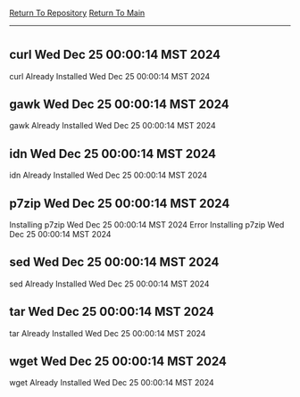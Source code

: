 [Return To Repository](https://github.com/DigitalWarrior/piholeparser/)
[Return To Main](https://github.com/DigitalWarrior/piholeparser/blob/master/RecentRunLogs/Mainlog.md)
____________________________________
# 
## curl Wed Dec 25 00:00:14 MST 2024
curl Already Installed Wed Dec 25 00:00:14 MST 2024
## gawk Wed Dec 25 00:00:14 MST 2024
gawk Already Installed Wed Dec 25 00:00:14 MST 2024
## idn Wed Dec 25 00:00:14 MST 2024
idn Already Installed Wed Dec 25 00:00:14 MST 2024
## p7zip Wed Dec 25 00:00:14 MST 2024
Installing p7zip Wed Dec 25 00:00:14 MST 2024
Error Installing p7zip Wed Dec 25 00:00:14 MST 2024
## sed Wed Dec 25 00:00:14 MST 2024
sed Already Installed Wed Dec 25 00:00:14 MST 2024
## tar Wed Dec 25 00:00:14 MST 2024
tar Already Installed Wed Dec 25 00:00:14 MST 2024
## wget Wed Dec 25 00:00:14 MST 2024
wget Already Installed Wed Dec 25 00:00:14 MST 2024
